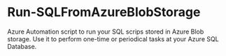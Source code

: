 # Run-SQLFromAzureBlobStorage
Azure Automation script to run your SQL scrips stored in Azure Blob storage.
Use it to perform one-time or periodical tasks at your Azure SQL Database.
